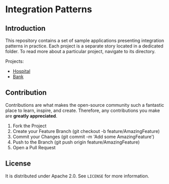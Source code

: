 # Integration Patterns

## Introduction

This repository contains a set of sample applications presenting integration patterns in practice. Each project is a separate story located in a dedicated folder. To read more about a particular project, navigate to its directory.

Projects:
- [Hospital](src/Hospital/README.md)
- [Bank](src/Bank/README.md)

## Contribution

Contributions are what makes the open-source community such a fantastic place to learn, inspire, and create. Therefore, any contributions you make are **greatly appreciated**.

1. Fork the Project
2. Create your Feature Branch (git checkout -b feature/AmazingFeature)
3. Commit your Changes (git commit -m 'Add some AmazingFeature')
4. Push to the Branch (git push origin feature/AmazingFeature)
5. Open a Pull Request

## License

It is distributed under Apache 2.0. See `LICENSE` for more information.